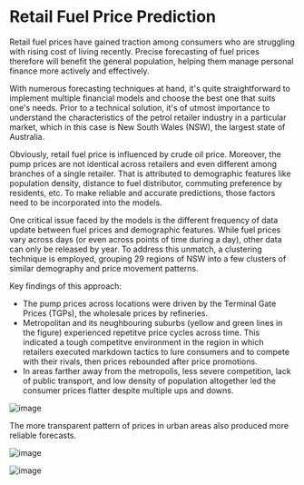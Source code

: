 # Retail Fuel Price Prediction

Retail fuel prices have gained traction among consumers who are struggling with rising cost of living recently. Precise forecasting of fuel prices therefore will benefit the general population, helping them manage personal finance more actively and effectively.

With numerous forecasting techniques at hand, it's quite straightforward to implement multiple financial models and choose the best one that suits one's needs. Prior to a technical solution, it's of utmost importance to understand the characteristics of the petrol retailer industry in a particular market, which in this case is New South Wales (NSW), the largest state of Australia.

Obviously, retail fuel price is influenced by crude oil price. Moreover, the pump prices are not identical across retailers and even different among branches of a single retailer. That is attributed to demographic features like population density, distance to fuel distributor, commuting preference by residents, etc. To make reliable and accurate predictions, those factors need to be incorporated into the models.

One critical issue faced by the models is the different frequency of data update between fuel prices and demographic features. While fuel prices vary across days (or even across points of time during a day), other data can only be released by year. To address this unmatch, a clustering technique is employed, grouping 29 regions of NSW into a few clusters of similar demography and price movement patterns.

Key findings of this approach:
- The pump prices across locations were driven by the Terminal Gate Prices (TGPs), the wholesale prices by refineries.
- Metropolitan and its neughbouring suburbs (yellow and green lines in the figure) experienced repetitve price cycles across time. This indicated a tough competitve environment in the region in which retailers executed markdown tactics to lure consumers and to compete with their rivals, then prices rebounded after price promotions.
- In areas farther away from the metropolis, less severe competition, lack of public transport, and low density of population altogether led the consumer prices flatter despite multiple ups and downs.

![image](https://github.com/user-attachments/assets/cd3acead-15b6-429c-a91e-dd08f832c676)

The more transparent pattern of prices in urban areas also produced more reliable forecasts.

![image](https://github.com/user-attachments/assets/13bdcb9e-9517-4ac4-8b3f-9ba4854bd5f5)

![image](https://github.com/user-attachments/assets/45cc8a86-dc26-43dd-a185-08199178fd40)

